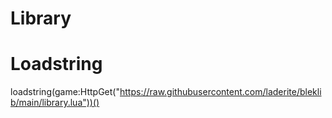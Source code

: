 # Library

# Loadstring

loadstring(game:HttpGet("https://raw.githubusercontent.com/laderite/bleklib/main/library.lua"))()
